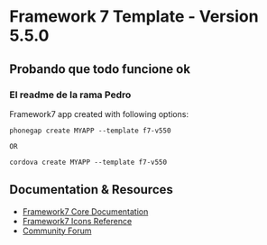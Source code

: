 # Framework 7 Template - Version 5.5.0

## Probando que todo funcione ok 

### El readme de la rama Pedro

Framework7 app created with following options:

```
phonegap create MYAPP --template f7-v550

OR

cordova create MYAPP --template f7-v550 
```


## Documentation & Resources

* [Framework7 Core Documentation](https://framework7.io/docs/)
* [Framework7 Icons Reference](https://framework7.io/icons/)
* [Community Forum](https://forum.framework7.io)

